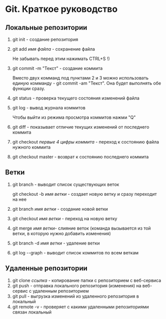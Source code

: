 # Git. Краткое руководство
## Локальные репозитории
1. git init - создание репозитория
2. git add *имя файла* - сохранение файла

   Не забывать перед этим  нажимать CTRL+S !)

3. git commit -m "Текст" - coздание коммита

   Вместо двух комманд под пунктами 2 и 3 можно использовать единую комманду - git commit -am "Текст". Она будет выполнять обе функции сразу.

4. git status - проверка текущего состояния изменений файла
5. git log - вывод журнала коммитов

   Чтобы выйти из режима просмотра коммитов нажми "Q"

6. git diff - показывает отличие текущих изменений от последнего коммита
7. git checkout *первые 4 цифры коммита* - переход к состоянию файла нужного коммита
8. git checkout master - возврат к состоянию последнего коммита

## Ветки
1.  git branch - выводит список существующих 
веток

    git checkout -b *имя ветки* - создает новую ветку и сразу переходит на нее

2. git branch *имя ветки* - создание новой ветки 
3. git checkout *имя ветки* - переход на новую ветку
4. git merge *имя ветки*- слияние веток (команда вызывается из той ветки, в которую нужно добавить изменения)
5. git branch -d *имя ветки* - удаление ветки
6. git log --graph - выводит список коммитов по всем веткам
## Удаленные репозитории
1. git clone *ссылка* - копирование папки с репозиторием с веб-сервиса
2. git push - отправка локального репозитория (изменения) на веб-сервис с удаленным репозиторием
3. git pull - выгрузка изменений из удаленного репозитория в локальный
4. git remote -v - проверяет с какими удаленными репозиториями связан локальный